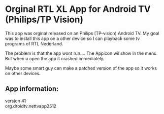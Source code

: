 # Orginal RTL XL App for Android TV (Philips/TP Vision)

This app was orginal released on an Philips (TP-vision) Android TV.
My goal was to install this app on a other device so I can playback some tv programs of RTL Nederland.

The problem is that the app wont run.... The Appicon wil show in the menu. But when u open the app it crashed immediately. 

Maybe some smart guy can make a patched version of the app so it works on other devices.

## App information:
version 41<br>
org.droidtv.nettvapp2512
